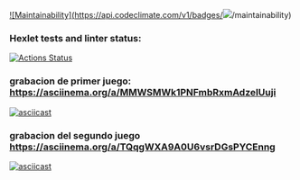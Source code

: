[![Maintainability](https://api.codeclimate.com/v1/badges/<a href="https://codeclimate.com/github/jozmiguel/fullstack-javascript-project-98/maintainability"><img src="https://api.codeclimate.com/v1/badges/1b8daff34c181509bdf0/maintainability" /></a>/maintainability)](https://codeclimate.com/github/jozmiguel/fullstack-javascript-project-98/maintainability)


### Hexlet tests and linter status:
[![Actions Status](https://github.com/jozmiguel/fullstack-javascript-project-98/actions/workflows/hexlet-check.yml/badge.svg)](https://github.com/jozmiguel/fullstack-javascript-project-98/actions)

### grabacion de primer juego:  https://asciinema.org/a/MMWSMWk1PNFmbRxmAdzeIUuji

[![asciicast](https://asciinema.org/a/abc123.png)](https://asciinema.org/a/MMWSMWk1PNFmbRxmAdzeIUuji)


### grabacion del segundo juego https://asciinema.org/a/TQqgWXA9A0U6vsrDGsPYCEnng

[![asciicast](https://asciinema.org/a/abc123.png)](https://asciinema.org/a/TQqgWXA9A0U6vsrDGsPYCEnng)

